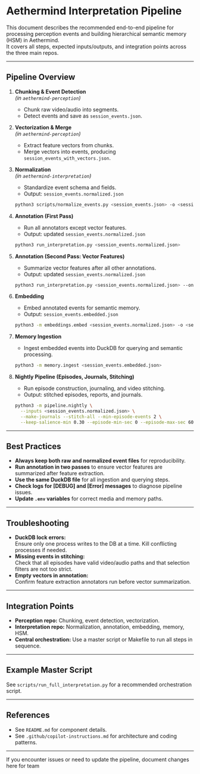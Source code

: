 # Aethermind Interpretation Pipeline

This document describes the recommended end-to-end pipeline for processing perception events and building hierarchical semantic memory (HSM) in Aethermind.  
It covers all steps, expected inputs/outputs, and integration points across the three main repos.

---

## **Pipeline Overview**

1. **Chunking & Event Detection**  
   *(in `aethermind-perception`)*  
   - Chunk raw video/audio into segments.
   - Detect events and save as `session_events.json`.

2. **Vectorization & Merge**  
   *(in `aethermind-perception`)*  
   - Extract feature vectors from chunks.
   - Merge vectors into events, producing `session_events_with_vectors.json`.

3. **Normalization**  
   *(in `aethermind-interpretation`)*  
   - Standardize event schema and fields.
   - Output: `session_events.normalized.json`
   ```bash
   python3 scripts/normalize_events.py <session_events.json> -o <session_events.normalized.json>
   ```

4. **Annotation (First Pass)**  
   - Run all annotators except vector features.
   - Output: updated `session_events.normalized.json`
   ```bash
   python3 run_interpretation.py <session_events.normalized.json>
   ```

5. **Annotation (Second Pass: Vector Features)**  
   - Summarize vector features after all other annotations.
   - Output: updated `session_events.normalized.json`
   ```bash
   python3 run_interpretation.py <session_events.normalized.json> --only_vector_features
   ```

6. **Embedding**  
   - Embed annotated events for semantic memory.
   - Output: `session_events.embedded.json`
   ```bash
   python3 -m embeddings.embed <session_events.normalized.json> -o <session_events.embedded.json>
   ```

7. **Memory Ingestion**  
   - Ingest embedded events into DuckDB for querying and semantic processing.
   ```bash
   python3 -m memory.ingest <session_events.embedded.json>
   ```

8. **Nightly Pipeline (Episodes, Journals, Stitching)**  
   - Run episode construction, journaling, and video stitching.
   - Output: stitched episodes, reports, and journals.
   ```bash
   python3 -m pipeline.nightly \
     --inputs <session_events.normalized.json> \
     --make-journals --stitch-all --min-episode-events 2 \
     --keep-salience-min 0.30 --episode-min-sec 0 --episode-max-sec 600
   ```

---

## **Best Practices**

- **Always keep both raw and normalized event files** for reproducibility.
- **Run annotation in two passes** to ensure vector features are summarized after feature extraction.
- **Use the same DuckDB file** for all ingestion and querying steps.
- **Check logs for [DEBUG] and [Error] messages** to diagnose pipeline issues.
- **Update `.env` variables** for correct media and memory paths.

---

## **Troubleshooting**

- **DuckDB lock errors:**  
  Ensure only one process writes to the DB at a time. Kill conflicting processes if needed.
- **Missing events in stitching:**  
  Check that all episodes have valid video/audio paths and that selection filters are not too strict.
- **Empty vectors in annotation:**  
  Confirm feature extraction annotators run before vector summarization.

---

## **Integration Points**

- **Perception repo:** Chunking, event detection, vectorization.
- **Interpretation repo:** Normalization, annotation, embedding, memory, HSM.
- **Central orchestration:** Use a master script or Makefile to run all steps in sequence.

---

## **Example Master Script**

See `scripts/run_full_interpretation.py` for a recommended orchestration script.

---

## **References**

- See `README.md` for component details.
- See `.github/copilot-instructions.md` for architecture and coding patterns.

---

If you encounter issues or need to update the pipeline, document changes here for team